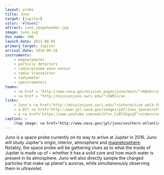 ```yaml
---
layout: probe
title: Juno
target: [jupiter]
color: '#78ae62'
attract: juno_imageheader.jpg
image: juno.svg
dsn_name: JNO
launch_date: 2011-08-05
primary_target: Jupiter
arrival_date: 2016-06-26
instruments:
    - magnetometer
    - particle detectors
    - radio/plasma wave sensor
    - radio transmitter
    - radiometer
    - spectrometers
teams:
    - <a href = "http://www.nasa.gov/mission_pages/juno/main/">NASA</a>
    - <a href = "http://missionjuno.swri.edu/">SWRI</a>
links:
    - Juno's <a href="http://missionjuno.swri.edu/">interactive walk-through</a> of the science behind the mission
    - a DIY <a href="http://www.jpl.nasa.gov/images/pdf/Juno_Spacecraft_Paper_Model_FC.pdf">paper model</a> of Juno
    - a <a href="https://www.youtube.com/watch?v=_CzBlSXgzqI">video</a> of Earth and the Moon as seen from Juno
caption: >
    (top image: <a href="http://www.nasa.gov/jpl/juno/southern-atlantic-antarctica-20140325/">Earth as seen by Juno's red, green and blue spectral filters</a> on its way to Jupiter, NASA/JPL-Caltech/MSSS)
---
```

Juno is a space probe currently on its way to arrive at Jupiter in 2016. Juno will study Jupiter's origin, interior, atmosphere and <a href="https://solarsystem.nasa.gov/scitech/display.cfm?ST_ID=1589">magnetosphere</a>. Notably, the space probe will be gathering clues as to what the inside of Jupiter is made up of – whether it has a solid core and how much water is present in its atmosphere. Juno will also directly sample the charged particles that make up planet's auroras, while simultaneously observing them in ultraviolet.

